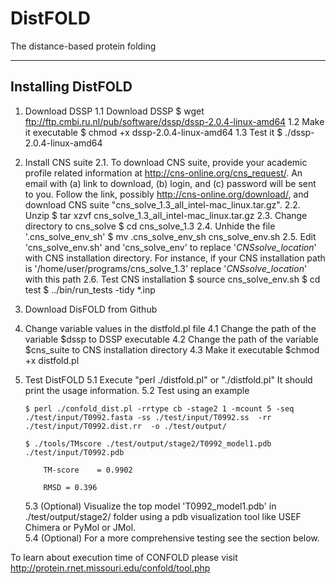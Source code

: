 # DistFOLD
The distance-based protein folding


--------------------------------------------------------------------------------
Installing DistFOLD
--------------------------------------------------------------------------------
1. Download DSSP
   1.1 Download DSSP
       $ wget ftp://ftp.cmbi.ru.nl/pub/software/dssp/dssp-2.0.4-linux-amd64
   1.2 Make it executable
       $ chmod +x dssp-2.0.4-linux-amd64
   1.3 Test it
       $ ./dssp-2.0.4-linux-amd64

2. Install CNS suite
   2.1. To download CNS suite, provide your academic profile related 
        information at http://cns-online.org/cns_request/. An email
        with (a) link to download, (b) login, and (c) password
        will be sent to you. Follow the link, possibly
        http://cns-online.org/download/, and download 
        CNS suite "cns_solve_1.3_all_intel-mac_linux.tar.gz".
   2.2. Unzip
        $ tar xzvf cns_solve_1.3_all_intel-mac_linux.tar.gz
   2.3. Change directory to cns_solve
        $ cd cns_solve_1.3
   2.4. Unhide the file '.cns_solve_env_sh'
        $ mv .cns_solve_env_sh cns_solve_env.sh
   2.5. Edit 'cns_solve_env.sh' and 'cns_solve_env' to replace
        '_CNSsolve_location_' with CNS installation directory.
        For instance, if your CNS installation path is
        '/home/user/programs/cns_solve_1.3' replace
        '_CNSsolve_location_' with this path
   2.6. Test CNS installation
        $ source cns_solve_env.sh
        $ cd test 
        $ ../bin/run_tests -tidy *.inp
 
3. Download DisFOLD from Github

4. Change variable values in the  distfold.pl file
   4.1 Change the path of the variable $dssp to DSSP executable
   4.2 Change the path of the variable $cns_suite 
       to CNS installation directory
   4.3 Make it executable
       $chmod +x distfold.pl
  
5. Test DistFOLD
   5.1 Execute "perl ./distfold.pl" or "./distfold.pl"
       It should print the usage information.
   5.2 Test using an example
   
       $ perl ./confold_dist.pl -rrtype cb -stage2 1 -mcount 5 -seq ./test/input/T0992.fasta -ss ./test/input/T0992.ss  -rr ./test/input/T0992.dist.rr  -o ./test/output/
       
       $ ./tools/TMscore ./test/output/stage2/T0992_model1.pdb  ./test/input/T0992.pdb
       
           TM-score    = 0.9902
           
           RMSD = 0.396
       
   5.3 (Optional) Visualize the top model 'T0992_model1.pdb' 
       in ./test/output/stage2/ folder using a pdb visualization tool
       like USEF Chimera or PyMol or JMol.   
   5.4 (Optional) For a more comprehensive testing see the section below.




To learn about execution time of CONFOLD please visit
http://protein.rnet.missouri.edu/confold/tool.php
   
